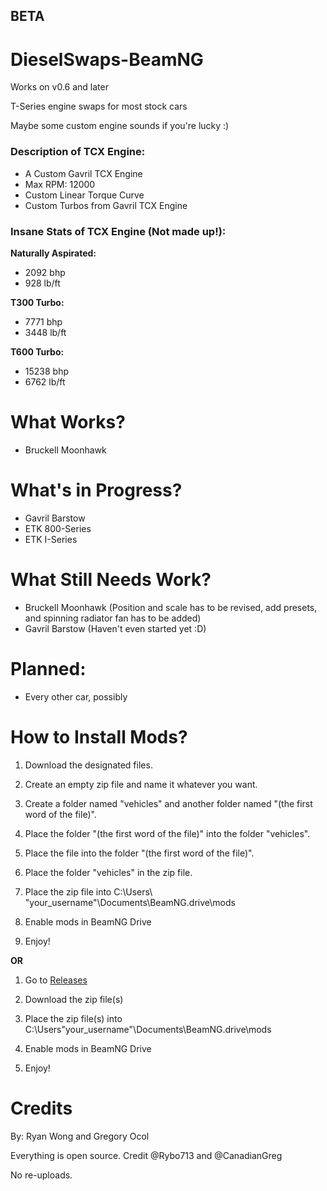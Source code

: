 ## BETA
# DieselSwaps-BeamNG

Works on v0.6 and later

T-Series engine swaps for most stock cars

Maybe some custom engine sounds if you're lucky :)

<h3>Description of TCX Engine:</h3>

- A Custom Gavril TCX Engine
- Max RPM: 12000
- Custom Linear Torque Curve
- Custom Turbos from Gavril TCX Engine

<h3>Insane Stats of TCX Engine (Not made up!):</h3>

**Naturally Aspirated:**
- 2092 bhp
- 928 lb/ft

**T300 Turbo:**
- 7771 bhp
- 3448 lb/ft

**T600 Turbo:**
- 15238 bhp
- 6762 lb/ft

# What Works?
- Bruckell Moonhawk

# What's in Progress?
- Gavril Barstow
- ETK 800-Series
- ETK I-Series

# What Still Needs Work?
- Bruckell Moonhawk (Position and scale has to be revised, add presets, and spinning radiator fan has to be added)
- Gavril Barstow (Haven't even started yet :D)

# Planned:
- Every other car, possibly

# How to Install Mods?
1) Download the designated files.

2) Create an empty zip file and name it whatever you want.

3) Create a folder named "vehicles" and another folder named "(the first word of the file)".

4) Place the folder "(the first word of the file)" into the folder "vehicles".

5) Place the file into the folder "(the first word of the file)".

6) Place the folder "vehicles" in the zip file.

7) Place the zip file into C:\Users\ "your_username"\Documents\BeamNG.drive\mods

8) Enable mods in BeamNG Drive

9) Enjoy!

**OR**

1) Go to [Releases](https://github.com/CanadianGreg/DieselSwaps-BeamNG/releases)

2) Download the zip file(s)

3) Place the zip file(s) into C:\Users\"your_username"\Documents\BeamNG.drive\mods

4) Enable mods in BeamNG Drive

5) Enjoy!

# Credits
By: Ryan Wong and Gregory Ocol

Everything is open source. Credit @Rybo713 and @CanadianGreg

No re-uploads.
